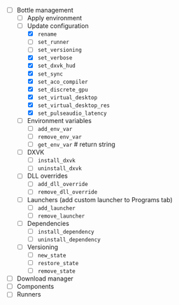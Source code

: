 - [ ] Bottle management
    - [ ] Apply environment
    - [ ] Update configuration
        - [x] `rename`
        - [ ] `set_runner`
        - [ ] `set_versioning`
        - [x] `set_verbose`
        - [x] `set_dxvk_hud`
        - [x] `set_sync`
        - [x] `set_aco_compiler`
        - [x] `set_discrete_gpu`
        - [x] `set_virtual_desktop`
        - [x] `set_virtual_desktop_res`
        - [x] `set_pulseaudio_latency`
    - [ ] Environment variables
        - [ ] `add_env_var`
        - [ ] `remove_env_var`
        - [ ] `get_env_var` # return string
    - [ ] DXVK
        - [ ] `install_dxvk`
        - [ ] `uninstall_dxvk`
    - [ ] DLL overrides
        - [ ] `add_dll_override`
        - [ ] `remove_dll_override`
    - [ ] Launchers (add custom launcher to Programs tab)
        - [ ] `add_launcher`
        - [ ] `remove_launcher`
    - [ ] Dependencies
        - [ ] `install_dependency`
        - [ ] `uninstall_dependency`
    - [ ] Versioning
        - [ ] `new_state`
        - [ ] `restore_state`
        - [ ] `remove_state`
- [ ] Download manager
- [ ] Components
- [ ] Runners